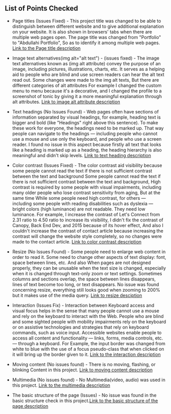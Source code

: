 ## List of Points Checked

- Page titles (Issues Fixed) - This project title was changed to be able to distinguish between different website and to give additional explanation on your website. It is also shown in browsers' tabs when there are multiple web pages open. The page title was changed from "Portfolio" to "Abdullahi Portfolio", So as to identify it among multiple web pages.
  [Link to the Page title description](https://www.w3.org/WAI/test-evaluate/preliminary/#title)

- Image text alternatives(img alt="alt text") - (issues fixed) - The image text alternatives known as (img alt attribute) convey the purpose of an image, including pictures, illustrations, charts, etc. It serves as a helping aid to people who are blind and use screen readers can hear the alt text read out. Some changes were made to the img alt texts, But there are different categories of alt attributes For example I changed the custom menu to menu because it's a decorative, and I changed the profile to a screenshot of tonic by giving it a more meaningful explanation through alt attributes.
  [Link to image alt attribute description](https://www.w3.org/WAI/test-evaluate/preliminary/#images)

- Text headings (No Issues Found) - Web pages often have sections of information separated by visual headings, for example, heading text is bigger and bold (like "Headings" right above this sentence). To make these work for everyone, the headings need to be marked up. That way people can navigate to the headings — including people who cannot use a mouse and use only the keyboard, and people who use a screen reader. I found no issue in this aspect because firstly all text that looks like a heading is marked up as a heading, the heading hierarchy is also meaningful and didn't skip levels.
  [Link to text heading description](https://www.w3.org/WAI/test-evaluate/preliminary/#headings)

- Color contrast (Issues Fixed) - The color contrast aid visibility because some people cannot read the text if there is not sufficient contrast between the text and background Some people cannot read the text if there is not sufficient contrast between the text and background, High contrast is required by some people with visual impairments, including many older people who lose contrast sensitivity from aging, But at the same time While some people need high contrast, for others — including some people with reading disabilities such as dyslexia — bright colors (high luminance) are not readable. They need low luminance. For example, I increase the contrast of Let's Connect from 2.31 ratio to 4.50 ratio to increase its visibility, I didn't fix the contrast of Canopy, Back End Dev, and 2015 because of its hover effect, And also I couldn't increase the contrast of contact article because increasing the contrast will change the website style completely, so no changes were made to the contact article.
  [Link to color contrast description](https://www.w3.org/WAI/test-evaluate/preliminary/#contrast)

- Resize (No Issues Found) - Some people need to enlarge web content in order to read it. Some need to change other aspects of text display: font, space between lines, etc. And also When pages are not designed properly, they can be unusable when the text size is changed, especially when it is changed through text-only zoom or text settings. Sometimes columns and sections overlap, the space between lines disappears, lines of text become too long, or text disappears. No issue was found concerning resize, everything still looks good when zooming to 200% but it makes use of the media query.
  [Link to resize desciption](https://www.w3.org/WAI/test-evaluate/preliminary/#resize)

- Interaction (Issues Fix) - Interaction between Keyboard access and visual focus helps in the sense that many people cannot use a mouse and rely on the keyboard to interact with the Web. People who are blind and some sighted people with mobility impairments rely on the keyboard or on assistive technologies and strategies that rely on keyboard commands, such as voice input. Accessible websites enable people to access all content and functionality — links, forms, media controls, etc. — through a keyboard. For Example, the input border was changed from white to blue with the use of a focus pseudo-class that when clicked on it will bring up the border given to it.
  [Link to the interaction description](https://www.w3.org/WAI/test-evaluate/preliminary/#interaction)

- Moving content (No issues found) - There is no moving, flashing, or blinking Content in this project.
  [Link to moving content description](https://www.w3.org/WAI/test-evaluate/preliminary/#moving)

- Multimedia (No issues found) - No Multimedia(video, audio) was used in this project.
  [Link to the multimedia description](https://www.w3.org/WAI/test-evaluate/preliminary/#media)

- The basic structure of the page (Issues) - No issue was found in the basic structure check in this project.[Link to the basic structure of the page description](https://www.w3.org/WAI/test-evaluate/preliminary/#structure)
